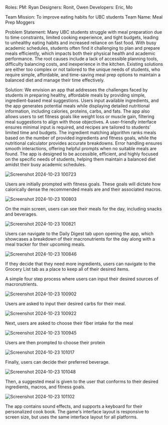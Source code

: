 Roles:
PM: Ryan
Designers: Ronit, Owen
Developers: Eric, Mo

Team Mission: To improve eating habits for UBC students
Team Name: Meal Prep Moggers

Problem Statement:
Many UBC students struggle with meal preparation due to time constraints, limited cooking experience, and tight budgets, leading to unhealthy eating habits and increased reliance on fast food. With busy academic schedules, students often find it challenging to plan and prepare meals efficiently, which impacts both their physical health and academic performance. The root causes include a lack of accessible planning tools, difficulty balancing costs, and inexperience in the kitchen. Existing solutions are either too complex or not tailored to the unique needs of students, who require simple, affordable, and time-saving meal prep options to maintain a balanced diet and manage their time effectively.

Solution: We envision an app that addresses the challenges faced by students in preparing healthy, affordable meals by providing simple, ingredient-based meal suggestions. Users input available ingredients, and the app generates potential meals while displaying detailed nutritional information, including calories, proteins, carbs, and fats. The app also allows users to set fitness goals like weight loss or muscle gain, filtering meal suggestions to align with those objectives. A user-friendly interface ensures minimal input is required, and recipes are tailored to students' limited time and budgets. The ingredient matching algorithm ranks meals based on the number of provided ingredients and fitness goals, while the nutritional calculator provides accurate breakdowns. Error handling ensures smooth interactions, offering helpful prompts when no suitable meals are found. The app is designed to be accessible, efficient, and highly focused on the specific needs of students, helping them maintain a balanced diet amidst their busy academic schedules.

![Screenshot 2024-10-23 100723](https://github.com/user-attachments/assets/de698dde-3d39-42a6-998a-4135b7716dbf)

Users are initially prompted with fitness goals. These goals will dictate how calorically dense the recommended meals are and their associated macros.

![Screenshot 2024-10-23 100803](https://github.com/user-attachments/assets/ef5e2d42-3719-4c3b-b857-213561f10817)

On the main screen, users can see their meals for the day, including snacks and beverages. 

![Screenshot 2024-10-23 100821](https://github.com/user-attachments/assets/f475c42a-e429-4208-bd6f-d66d793a8399)

Users can navigate to the Daily Digest tab upon opening the app, which showcases a breakdown of their macronutrients for the day along with a meal tracker for their upcoming meals. 

![Screenshot 2024-10-23 100846](https://github.com/user-attachments/assets/65304739-3d2d-4bd7-bb91-c688ce4358fe)

If they decide that they need more ingredients, users can navigate to the Grocery List tab as a place to keep all of their desired items. 


A simple four step process where users can input their desired sources of macronutrients. 

![Screenshot 2024-10-23 100902](https://github.com/user-attachments/assets/adcf87b0-04cb-49b1-ba4c-735deb8b0f77)

Users are asked to input their desired carbs for their meal.

![Screenshot 2024-10-23 100922](https://github.com/user-attachments/assets/29c6cd9a-d192-4cc8-b710-e53da548c6ec)

Next, users are asked to choose their fiber intake for the meal

![Screenshot 2024-10-23 100945](https://github.com/user-attachments/assets/c15f5484-6dff-4901-b113-d7a6b28133c2)

Users are then prompted to choose their protein

![Screenshot 2024-10-23 101017](https://github.com/user-attachments/assets/f8216143-7c82-4bd5-af01-447da5c971a9)

Finally, users can decide their preferred beverage. 

![Screenshot 2024-10-23 101048](https://github.com/user-attachments/assets/f80121e3-f58a-416e-b4bf-acc19736755a)

Then, a suggested meal is given to the user that conforms to their desired ingredients, macros, and fitness goals.

![Screenshot 2024-10-23 101102](https://github.com/user-attachments/assets/de8e672a-90b0-4cfe-8f97-1330b8ec20e3)

The app contains sound effects, and supports a keyboard for their personalized cook book. The game's interface layout is responsive to screen size, but uses the same interface layout for all platforms.







